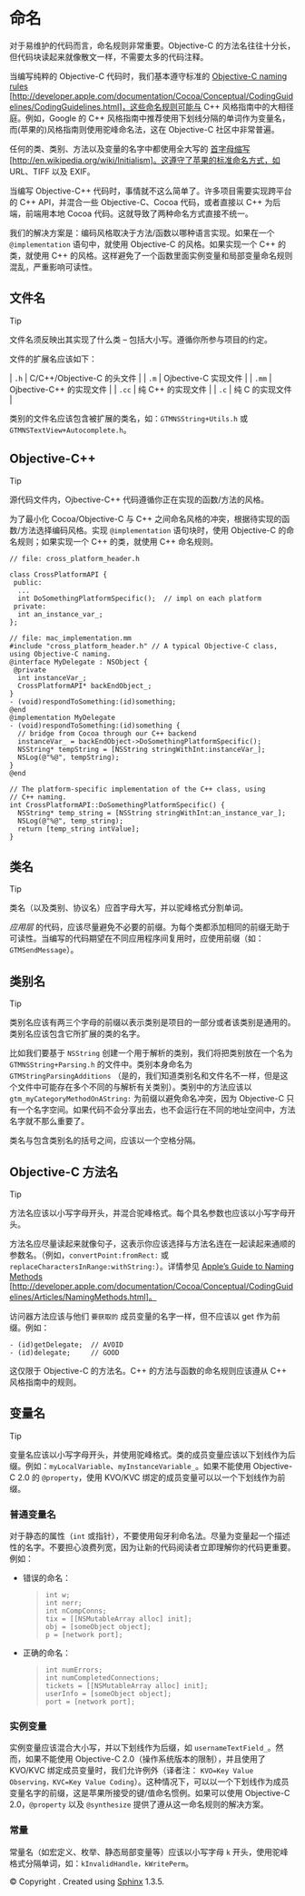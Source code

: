 # 命名

对于易维护的代码而言，命名规则非常重要。Objective-C 的方法名往往十分长，但代码块读起来就像散文一样，不需要太多的代码注释。

当编写纯粹的 Objective-C 代码时，我们基本遵守标准的 [Objective-C naming rules](http://developer.apple.com/documentation/Cocoa/Conceptual/CodingGuidelines/CodingGuidelines.html) [http://developer.apple.com/documentation/Cocoa/Conceptual/CodingGuidelines/CodingGuidelines.html]，这些命名规则可能与 C++ 风格指南中的大相径庭。例如，Google 的 C++ 风格指南中推荐使用下划线分隔的单词作为变量名，而(苹果的)风格指南则使用驼峰命名法，这在 Objective-C 社区中非常普遍。

任何的类、类别、方法以及变量的名字中都使用全大写的 [首字母缩写](http://en.wikipedia.org/wiki/Initialism) [http://en.wikipedia.org/wiki/Initialism]。这遵守了苹果的标准命名方式，如 URL、TIFF 以及 EXIF。

当编写 Objective-C++ 代码时，事情就不这么简单了。许多项目需要实现跨平台的 C++ API，并混合一些 Objective-C、Cocoa 代码，或者直接以 C++ 为后端，前端用本地 Cocoa 代码。这就导致了两种命名方式直接不统一。

我们的解决方案是：编码风格取决于方法/函数以哪种语言实现。如果在一个 `@implementation` 语句中，就使用 Objective-C 的风格。如果实现一个 C++ 的类，就使用 C++ 的风格。这样避免了一个函数里面实例变量和局部变量命名规则混乱，严重影响可读性。

## 文件名

Tip

文件名须反映出其实现了什么类 – 包括大小写。遵循你所参与项目的约定。

文件的扩展名应该如下：

| `.h` | C/C++/Objective-C 的头文件 |
| `.m` | Ojbective-C 实现文件 |
| `.mm` | Ojbective-C++ 的实现文件 |
| `.cc` | 纯 C++ 的实现文件 |
| `.c` | 纯 C 的实现文件 |

类别的文件名应该包含被扩展的类名，如：`GTMNSString+Utils.h` 或``GTMNSTextView+Autocomplete.h``。

## Objective-C++

Tip

源代码文件内，Ojbective-C++ 代码遵循你正在实现的函数/方法的风格。

为了最小化 Cocoa/Objective-C 与 C++ 之间命名风格的冲突，根据待实现的函数/方法选择编码风格。实现 `@implementation` 语句块时，使用 Objective-C 的命名规则；如果实现一个 C++ 的类，就使用 C++ 命名规则。

```
// file: cross_platform_header.h

class CrossPlatformAPI {
 public:
  ...
  int DoSomethingPlatformSpecific();  // impl on each platform
 private:
  int an_instance_var_;
};

// file: mac_implementation.mm
#include "cross_platform_header.h" // A typical Objective-C class, using Objective-C naming.
@interface MyDelegate : NSObject {
 @private
  int instanceVar_;
  CrossPlatformAPI* backEndObject_;
}
- (void)respondToSomething:(id)something;
@end
@implementation MyDelegate
- (void)respondToSomething:(id)something {
  // bridge from Cocoa through our C++ backend
  instanceVar_ = backEndObject->DoSomethingPlatformSpecific();
  NSString* tempString = [NSString stringWithInt:instanceVar_];
  NSLog(@"%@", tempString);
}
@end

// The platform-specific implementation of the C++ class, using
// C++ naming.
int CrossPlatformAPI::DoSomethingPlatformSpecific() {
  NSString* temp_string = [NSString stringWithInt:an_instance_var_];
  NSLog(@"%@", temp_string);
  return [temp_string intValue];
} 
```

## 类名

Tip

类名（以及类别、协议名）应首字母大写，并以驼峰格式分割单词。

*应用层* 的代码，应该尽量避免不必要的前缀。为每个类都添加相同的前缀无助于可读性。当编写的代码期望在不同应用程序间复用时，应使用前缀（如：`GTMSendMessage`）。

## 类别名

Tip

类别名应该有两三个字母的前缀以表示类别是项目的一部分或者该类别是通用的。类别名应该包含它所扩展的类的名字。

比如我们要基于 `NSString` 创建一个用于解析的类别，我们将把类别放在一个名为 `GTMNSString+Parsing.h` 的文件中。类别本身命名为 `GTMStringParsingAdditions` （是的，我们知道类别名和文件名不一样，但是这个文件中可能存在多个不同的与解析有关类别）。类别中的方法应该以 `gtm_myCategoryMethodOnAString:` 为前缀以避免命名冲突，因为 Objective-C 只有一个名字空间。如果代码不会分享出去，也不会运行在不同的地址空间中，方法名字就不那么重要了。

类名与包含类别名的括号之间，应该以一个空格分隔。

## Objective-C 方法名

Tip

方法名应该以小写字母开头，并混合驼峰格式。每个具名参数也应该以小写字母开头。

方法名应尽量读起来就像句子，这表示你应该选择与方法名连在一起读起来通顺的参数名。（例如，`convertPoint:fromRect:` 或 `replaceCharactersInRange:withString:`）。详情参见 [Apple’s Guide to Naming Methods](http://developer.apple.com/documentation/Cocoa/Conceptual/CodingGuidelines/Articles/NamingMethods.html) [http://developer.apple.com/documentation/Cocoa/Conceptual/CodingGuidelines/Articles/NamingMethods.html]。

访问器方法应该与他们 `要获取的` 成员变量的名字一样，但不应该以 get 作为前缀。例如：

```
- (id)getDelegate;  // AVOID
- (id)delegate;     // GOOD 
```

这仅限于 Objective-C 的方法名。C++ 的方法与函数的命名规则应该遵从 C++ 风格指南中的规则。

## 变量名

Tip

变量名应该以小写字母开头，并使用驼峰格式。类的成员变量应该以下划线作为后缀。例如：`myLocalVariable`、`myInstanceVariable_`。如果不能使用 Objective-C 2.0 的 `@property`，使用 KVO/KVC 绑定的成员变量可以以一个下划线作为前缀。

### 普通变量名

对于静态的属性（`int` 或指针），不要使用匈牙利命名法。尽量为变量起一个描述性的名字。不要担心浪费列宽，因为让新的代码阅读者立即理解你的代码更重要。例如：

*   错误的命名：

    > ```
    > int w;
    > int nerr;
    > int nCompConns;
    > tix = [[NSMutableArray alloc] init];
    > obj = [someObject object];
    > p = [network port]; 
    > ```

*   正确的命名：

    > ```
    > int numErrors;
    > int numCompletedConnections;
    > tickets = [[NSMutableArray alloc] init];
    > userInfo = [someObject object];
    > port = [network port]; 
    > ```

### 实例变量

实例变量应该混合大小写，并以下划线作为后缀，如 `usernameTextField_`。然而，如果不能使用 Objective-C 2.0（操作系统版本的限制），并且使用了 KVO/KVC 绑定成员变量时，我们允许例外（译者注： `KVO=Key Value Observing，KVC=Key Value Coding`）。这种情况下，可以以一个下划线作为成员变量名字的前缀，这是苹果所接受的键/值命名惯例。如果可以使用 Objective-C 2.0，`@property` 以及 `@synthesize` 提供了遵从这一命名规则的解决方案。

### 常量

常量名（如宏定义、枚举、静态局部变量等）应该以小写字母 `k` 开头，使用驼峰格式分隔单词，如：`kInvalidHandle，kWritePerm`。

© Copyright . Created using [Sphinx](http://sphinx-doc.org/) 1.3.5.